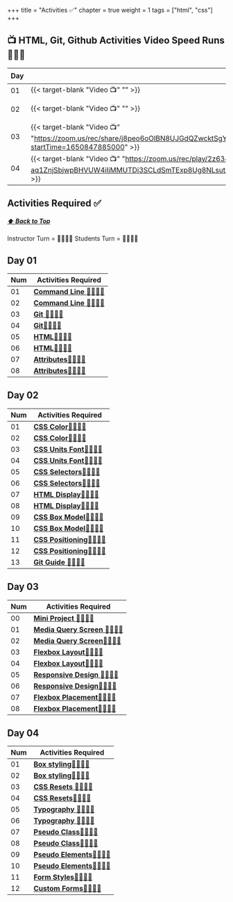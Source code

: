+++
title = "Activities ✅"
chapter = true
weight = 1
tags = ["html", "css"] 
+++

## 📺 HTML, Git, Github Activities Video Speed Runs 🏃‍♀️🏃
| Day | Mac 🍎 | Duration    | Window 🖼️ | Duration |
| ------  | ------ | ----------- |---------  | --------- |
| 01  | {{< target-blank "Video 📺" "" >}}  |   ⏲️ |  {{< target-blank "Video 📺" "" >}}  |  ⏲️ |
| 02 | {{< target-blank "Video 📺" "" >}}  |  01:06:12  ⏲️ |  {{< target-blank "Video 📺" "" >}}  |  01:06:12 ⏲️ |
| 03 | {{< target-blank "Video 📺" "https://zoom.us/rec/share/j8peo6oOlBN8UJGdQZwcktSgYm4LKUkRNyd6CqFKvhrHw8w1znGX2swFn6qGOtv2.C7Fz5YjY9rgh1tbM?startTime=1650847885000" >}}  |  01:04:32 ⏲️ |  {{< target-blank "Video 📺" "https://zoom.us/rec/share/j8peo6oOlBN8UJGdQZwcktSgYm4LKUkRNyd6CqFKvhrHw8w1znGX2swFn6qGOtv2.C7Fz5YjY9rgh1tbM?startTime=1650847885000" >}}  |  01:04:32⏲️ |
| 04 | {{< target-blank "Video 📺" "https://zoom.us/rec/play/2z634NUgJGiF2nw9IR2-3htUtIhTp-aq1ZnjSbjwpBHVUW4iIjMMUTDi3SCLdSmTExp8Ug8NLsut_M6N.jHhXupKTdpPVv7mK?autoplay=true&startTime=1650854941000" >}}  |  00:59:57 ⏲️ |  {{< target-blank "Video 📺" "https://zoom.us/rec/play/2z634NUgJGiF2nw9IR2-3htUtIhTp-aq1ZnjSbjwpBHVUW4iIjMMUTDi3SCLdSmTExp8Ug8NLsut_M6N.jHhXupKTdpPVv7mK?autoplay=true&startTime=1650854941000" >}}  |  00:59:57⏲️ |

## Activities Required ✅
#####  [ ⬆️ Back to Top](#html-css-git-activities-video-speed-runs)
Instructor Turn = 👩‍🏫🧑‍🏫
Students Turn = 👩‍🎓👨‍🎓


## Day 01
| Num | Activities Required                                          |
| --- | ------------------------------------------------------------ | 
| 01  | **[Command Line 👩‍🏫🧑‍🏫](./01-day/01-command-line)**   |
| 02  | **[Command Line 👩‍🎓👨‍🎓](./01-day/02-student-command-line)**               |
| 03  | **[Git 👩‍🏫🧑‍🏫](./01-day/03-git)**           |
| 04  | **[Git👩‍🎓👨‍🎓](./01-day/04-student-git)**     |
| 05  | **[HTML👩‍🏫🧑‍🏫](./01-day/05-html)**                     |
| 06  | **[HTML👩‍🎓👨‍🎓](./01-day/06-student-html)**         |
| 07  | **[Attributes👩‍🏫🧑‍🏫](./01-day/07-attributes)**                         |
| 08  | **[Attributes👩‍🎓👨‍🎓](./01-day/08-student-attributes)** |


## Day 02
| Num | Activities Required                                          |
| --- | ------------------------------------------------------------ | 
| 01  | **[CSS Color👩‍🏫🧑‍🏫](./02-day/01-css-color)**   |        
| 02  | **[CSS Color👩‍🎓👨‍🎓](./02-day/02-student-css-color)**  |
| 03  | **[CSS Units Font👩‍🏫🧑‍🏫](./02-day/03-css-units-font)**  |
| 04  | **[CSS Units Font👩‍🎓👨‍🎓](./02-day/04-student-css-units-font)**  |
| 05  | **[CSS Selectors👩‍🏫🧑‍🏫](./02-day/05-css-selectors)**  |
| 06  | **[CSS Selectors👩‍🎓👨‍🎓](./02-day/06-student-css-selectors)**  |
| 07  | **[HTML Display👩‍🏫🧑‍🏫](./02-day/07-html-display)**  |
| 08  | **[HTML Display👩‍🎓👨‍🎓](./02-day/08-student-html-display)** |                      
| 09  | **[CSS Box Model👩‍🏫🧑‍🏫](./02-day/09-student-css-box-model)** |                      
| 10  | **[CSS Box Model👩‍🎓👨‍🎓](./02-day/10-student-css-box-model)** |                      
| 11  | **[CSS Positioning👩‍🏫🧑‍🏫](./02-day/11-css-positioning)** |                      
| 12  | **[CSS Positioning👩‍🎓👨‍🎓](./02-day/12-css-positioning)** |                      
| 13  | **[Git Guide 👩‍🏫🧑‍🏫](./02-day/13-git-guide)** |                      

## Day 03
| Num | Activities Required                                          |
| --- | ------------------------------------------------------------ | 
| 00  | **[Mini Project 👩‍🎓👨‍🎓](./day-03/00-mini-project)**   |
| 01  | **[Media Query Screen 👩‍🏫🧑‍🏫](./day-03/01-media-query-screen)**   |
| 02  | **[Media Query Screen👩‍🎓👨‍🎓](./day-03/02-student-media-query-screen)**               |
| 03  | **[Flexbox Layout👩‍🏫🧑‍🏫](./day-03/03-flexbox-layout)**           |
| 04  | **[Flexbox Layout👩‍🎓👨‍🎓](./day-03/04-student-flexbox-layout)**     |
| 05  | **[Responsive Design 👩‍🏫🧑‍🏫](./day-03/05-responsive-design)**                     |
| 06  | **[Responsive Design👩‍🎓👨‍🎓](./day-03/06-student-responsive-design)**         |
| 07  | **[Flexbox Placement👩‍🏫🧑‍🏫](./day-03/07-flexbox-placement)**                         |
| 08  | **[Flexbox Placement👩‍🎓👨‍🎓](./day-03/08-student-flexbox-placement)** |


## Day 04 
| Num | Activities Required                                          |
| --- | ------------------------------------------------------------ | 
| 01  | **[Box styling👩‍🏫🧑‍🏫](./day-04/01-box-styling)**   |
| 02  | **[Box styling👩‍🎓👨‍🎓](./day-04/02-student-box-styling)**               |
| 03  | **[CSS Resets 👩‍🏫🧑‍🏫](./day-04/03-css-resets)**           |
| 04  | **[CSS Resets👩‍🎓👨‍🎓](./day-04/04-student-css-resets)**     |
| 05  | **[Typography 👩‍🏫🧑‍🏫](./day-04/05-typography)**                     |
| 06  | **[Typography 👩‍🎓👨‍🎓](./day-04/06-student-typography)**         |
| 07  | **[Pseudo Class👩‍🏫🧑‍🏫](./day-04/07-pseudo-class)**                         |
| 08  | **[Pseudo Class👩‍🎓👨‍🎓](./day-04/08-pseudo-class)** |                      |
| 09  | **[Pseudo Elements👩‍🏫🧑‍🏫](./day-04/09-pseudo-elements)** |                      |
| 10  | **[Pseudo Elements👩‍🎓👨‍🎓](./day-04/10-pseudo-elements)** |                      |
| 11  | **[Form Styles👩‍🏫🧑‍🏫](./day-04/11-form-styles)** |                      |
| 12  | **[Custom Forms👩‍🎓👨‍🎓](./day-04/12-student-custom-forms)** |                      |

